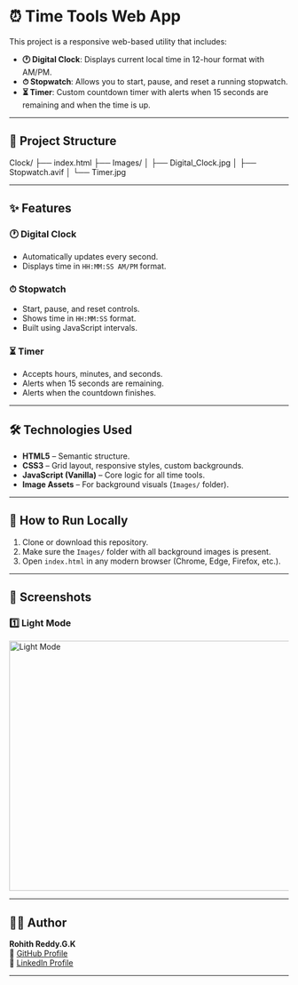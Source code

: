 # ⏰ Time Tools Web App

This project is a responsive web-based utility that includes:
- **🕐 Digital Clock**: Displays current local time in 12-hour format with AM/PM.
- **⏱ Stopwatch**: Allows you to start, pause, and reset a running stopwatch.
- **⏳ Timer**: Custom countdown timer with alerts when 15 seconds are remaining and when the time is up.

---

## 📁 Project Structure

Clock/
├── index.html 
├── Images/
│ ├── Digital_Clock.jpg
│ ├── Stopwatch.avif
│ └── Timer.jpg

---

## ✨ Features

### 🕐 Digital Clock
- Automatically updates every second.
- Displays time in `HH:MM:SS AM/PM` format.

### ⏱ Stopwatch
- Start, pause, and reset controls.
- Shows time in `HH:MM:SS` format.
- Built using JavaScript intervals.

### ⏳ Timer
- Accepts hours, minutes, and seconds.
- Alerts when 15 seconds are remaining.
- Alerts when the countdown finishes.

---

## 🛠️ Technologies Used

- **HTML5** – Semantic structure.
- **CSS3** – Grid layout, responsive styles, custom backgrounds.
- **JavaScript (Vanilla)** – Core logic for all time tools.
- **Image Assets** – For background visuals (`Images/` folder).

---

## 🚀 How to Run Locally

1. Clone or download this repository.
2. Make sure the `Images/` folder with all background images is present.
3. Open `index.html` in any modern browser (Chrome, Edge, Firefox, etc.).

---

## 📸 Screenshots

### 1️⃣ Light Mode
<img src="https://github.com/user-attachments/assets/1ff8aa47-cf3f-42e4-9647-3a97c15f81ce" alt="Light Mode" width="700" height="450"/>

---

## 🙋‍♂️ Author

**Rohith Reddy.G.K**  
🔗 [GitHub Profile](https://github.com/RohithReddyGK)  
🔗 [LinkedIn Profile](https://www.linkedin.com/in/rohithreddygk)

---


